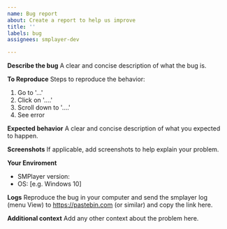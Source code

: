 ```yaml
---
name: Bug report
about: Create a report to help us improve
title: ''
labels: bug
assignees: smplayer-dev

---
```


**Describe the bug**
A clear and concise description of what the bug is.

**To Reproduce**
Steps to reproduce the behavior:
1. Go to '...'
2. Click on '....'
3. Scroll down to '....'
4. See error

**Expected behavior**
A clear and concise description of what you expected to happen.

**Screenshots**
If applicable, add screenshots to help explain your problem.

**Your Enviroment**
 - SMPlayer version:
 - OS: [e.g. Windows 10]

**Logs**
Reproduce the bug in your computer and send the smplayer log (menu View) to https://pastebin.com (or similar) and copy the link here.

**Additional context**
Add any other context about the problem here.
